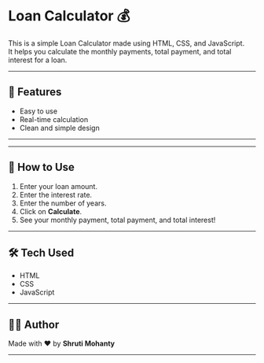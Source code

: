 
# Loan Calculator 💰

This is a simple Loan Calculator made using HTML, CSS, and JavaScript.  
It helps you calculate the monthly payments, total payment, and total interest for a loan.

---

## 🔧 Features

- Easy to use
- Real-time calculation
- Clean and simple design

---

---

## 🚀 How to Use

1. Enter your loan amount.
2. Enter the interest rate.
3. Enter the number of years.
4. Click on **Calculate**.
5. See your monthly payment, total payment, and total interest!

---

## 🛠️ Tech Used

- HTML
- CSS
- JavaScript

---

## 🙋‍♀️ Author

Made with ❤️ by **Shruti Mohanty**

---



